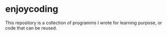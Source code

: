 # enjoycoding
This repository is a collection of programms I wrote for learning purpose, or code that can be reused.
